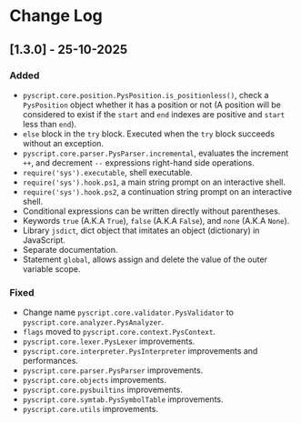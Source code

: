 # Change Log

## [1.3.0] - 25-10-2025

### Added
- `pyscript.core.position.PysPosition.is_positionless()`, check a `PysPosition` object whether it has a position or not
  (A position will be considered to exist if the `start` and `end` indexes are positive and `start` less than `end`).
- `else` block in the `try` block. Executed when the `try` block succeeds without an exception.
- `pyscript.core.parser.PysParser.incremental`, evaluates the increment `++`, and decrement `--` expressions right-hand
  side operations.
- `require('sys').executable`, shell executable.
- `require('sys').hook.ps1`, a main string prompt on an interactive shell.
- `require('sys').hook.ps2`, a continuation string prompt on an interactive shell.
- Conditional expressions can be written directly without parentheses.
- Keywords `true` (A.K.A `True`), `false` (A.K.A `False`), and `none` (A.K.A `None`).
- Library `jsdict`, dict object that imitates an object (dictionary) in JavaScript.
- Separate documentation.
- Statement `global`, allows assign and delete the value of the outer variable scope.

### Fixed
- Change name `pyscript.core.validator.PysValidator` to `pyscript.core.analyzer.PysAnalyzer`.
- `flags` moved to `pyscript.core.context.PysContext`.
- `pyscript.core.lexer.PysLexer` improvements.
- `pyscript.core.interpreter.PysInterpreter` improvements and performances.
- `pyscript.core.parser.PysParser` improvements.
- `pyscript.core.objects` improvements.
- `pyscript.core.pysbuiltins` improvements.
- `pyscript.core.symtab.PysSymbolTable` improvements.
- `pyscript.core.utils` improvements.